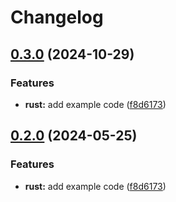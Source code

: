 # Changelog

## [0.3.0](https://github.com/bmahesh-codimite/release-please-monorepo-example/compare/hello_rust-v0.2.0...hello_rust@v0.3.0) (2024-10-29)


### Features

* **rust:** add example code ([f8d6173](https://github.com/bmahesh-codimite/release-please-monorepo-example/commit/f8d61736e63e4c1baf1d881c50556fa0ba6829d0))

## [0.2.0](https://github.com/amarjanica/release-please-monorepo-example/compare/hello_rust-v0.1.0...hello_rust@v0.2.0) (2024-05-25)


### Features

* **rust:** add example code ([f8d6173](https://github.com/amarjanica/release-please-monorepo-example/commit/f8d61736e63e4c1baf1d881c50556fa0ba6829d0))
